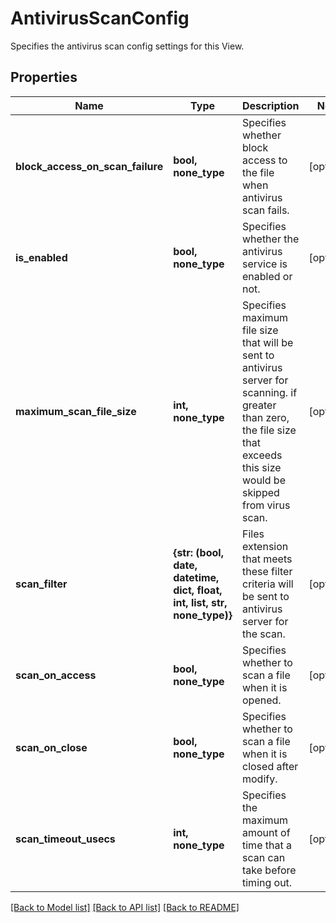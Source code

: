 # AntivirusScanConfig

Specifies the antivirus scan config settings for this View.

## Properties
Name | Type | Description | Notes
------------ | ------------- | ------------- | -------------
**block_access_on_scan_failure** | **bool, none_type** | Specifies whether block access to the file when antivirus scan fails. | [optional] 
**is_enabled** | **bool, none_type** | Specifies whether the antivirus service is enabled or not. | [optional] 
**maximum_scan_file_size** | **int, none_type** | Specifies maximum file size that will be sent to antivirus server for scanning. if greater than zero, the file size that exceeds this size would be skipped from virus scan. | [optional] 
**scan_filter** | **{str: (bool, date, datetime, dict, float, int, list, str, none_type)}** | Files extension that meets these filter criteria will be sent to antivirus server for the scan. | [optional] 
**scan_on_access** | **bool, none_type** | Specifies whether to scan a file when it is opened. | [optional] 
**scan_on_close** | **bool, none_type** | Specifies whether to scan a file when it is closed after modify. | [optional] 
**scan_timeout_usecs** | **int, none_type** | Specifies the maximum amount of time that a scan can take before timing out. | [optional] 

[[Back to Model list]](../README.md#documentation-for-models) [[Back to API list]](../README.md#documentation-for-api-endpoints) [[Back to README]](../README.md)


